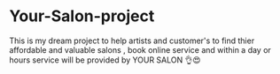 # Your-Salon-project
This is my dream project to help artists and customer's to find thier affordable and valuable salons , book online service and within a day or hours service will be provided by YOUR SALON 👌😍 
